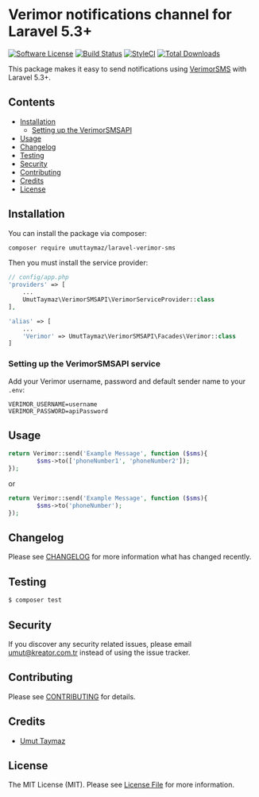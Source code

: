 # Verimor notifications channel for Laravel 5.3+

[![Software License](https://img.shields.io/badge/license-MIT-brightgreen.svg?style=flat-square)](LICENSE.md)
[![Build Status](https://img.shields.io/travis/umuttaymaz/laravel-verimor-sms/master.svg?style=flat-square)](https://travis-ci.org/umuttaymaz/laravel-verimor-sms)
[![StyleCI](https://styleci.io/repos/123153620/shield)](https://styleci.io/repos/123153620)
[![Total Downloads](https://img.shields.io/packagist/dt/umuttaymaz/laravel-verimor-sms.svg?style=flat-square)](https://packagist.org/packages/umuttaymaz/laravel-verimor-sms)

This package makes it easy to send notifications using [VerimorSMS](https://verimor.com.tr) with Laravel 5.3+.

## Contents

- [Installation](#installation)
	- [Setting up the VerimorSMSAPI](#setting-up-the-VerimorSMSAPI-service)
- [Usage](#usage)
- [Changelog](#changelog)
- [Testing](#testing)
- [Security](#security)
- [Contributing](#contributing)
- [Credits](#credits)
- [License](#license)


## Installation

You can install the package via composer:

```bash
composer require umuttaymaz/laravel-verimor-sms
```

Then you must install the service provider:
```php
// config/app.php
'providers' => [
    ...
    UmutTaymaz\VerimorSMSAPI\VerimorServiceProvider::class
],

'alias' => [
    ...
    'Verimor' => UmutTaymaz\VerimorSMSAPI\Facades\Verimor::class
]
```

### Setting up the VerimorSMSAPI service

Add your Verimor username, password and default sender name to your `.env`:

```
VERIMOR_USERNAME=username
VERIMOR_PASSWORD=apiPassword
```
## Usage

```php
return Verimor::send('Example Message', function ($sms){
        $sms->to(['phoneNumber1', 'phoneNumber2']);
});
```

or

```php
return Verimor::send('Example Message', function ($sms){
        $sms->to('phoneNumber');
});
```

## Changelog

Please see [CHANGELOG](CHANGELOG.md) for more information what has changed recently.

## Testing

``` bash
$ composer test
```

## Security

If you discover any security related issues, please email umut@kreator.com.tr instead of using the issue tracker.

## Contributing

Please see [CONTRIBUTING](CONTRIBUTING.md) for details.

## Credits

- [Umut Taymaz](https://github.com/umuttaymaz)

## License

The MIT License (MIT). Please see [License File](LICENSE.md) for more information.
